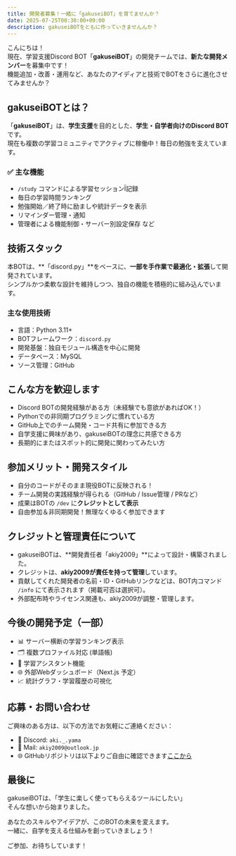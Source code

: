 ```yaml
---
title: 開発者募集！一緒に「gakuseiBOT」を育てませんか？
date: 2025-07-25T00:30:00+09:00
description: gakuseiBOTをともに作っていきませんんか？
---
```


こんにちは！  
現在、学習支援Discord BOT「**gakuseiBOT**」の開発チームでは、**新たな開発メンバー**を募集中です！  
機能追加・改善・運用など、あなたのアイディアと技術でBOTをさらに進化させてみませんか？

## gakuseiBOTとは？

「**gakuseiBOT**」は、**学生支援**を目的とした、**学生・自学者向けのDiscord BOT**です。  
現在も複数の学習コミュニティでアクティブに稼働中！毎日の勉強を支えています。

### ✅ 主な機能

- `/study` コマンドによる学習セッションÏ記録
- 毎日の学習時間ランキング
- 勉強開始／終了時に励ましや統計データを表示
- リマインダー管理・通知
- 管理者による機能制御・サーバー別設定保存 など

## 技術スタック

本BOTは、**「discord.py」**をベースに、**一部を手作業で最適化・拡張**して開発されています。  
シンプルかつ柔軟な設計を維持しつつ、独自の機能を積極的に組み込んでいます。

### **主な使用技術**

- 言語：Python 3.11+
- BOTフレームワーク：`discord.py`
- 開発基盤：独自モジュール構造を中心に開発
- データベース：MySQL
- ソース管理：GitHub

## こんな方を歓迎します

- Discord BOTの開発経験がある方（未経験でも意欲があればOK！）
- Pythonでの非同期プログラミングに慣れている方
- GitHub上でのチーム開発・コード共有に参加できる方
- 自学支援に興味があり、gakuseiBOTの理念に共感できる方
- 長期的にまたはスポット的に開発に関わってみたい方

## 参加メリット・開発スタイル

- 自分のコードがそのまま現役BOTに反映される！
- チーム開発の実践経験が得られる（GitHub / Issue管理 / PRなど）
- 成果はBOTの `/dev` に**クレジットとして表示**
- 自由参加＆非同期開発！無理なくゆるく参加できます

## クレジットと管理責任について

- gakuseiBOTは、**開発責任者「akiy2009」**によって設計・構築されました。
- クレジットは、**akiy2009が責任を持って管理**しています。
- 貢献してくれた開発者の名前・ID・GitHubリンクなどは、BOT内コマンド `/info` にて表示されます（掲載可否は選択可）。
- 外部配布時やライセンス関連も、akiy2009が調整・管理します。

## 今後の開発予定（一部）

- 📊 サーバー横断の学習ランキング表示
- 🗂️ 複数プロファイル対応 (単語帳)  
- 🧠 学習アシスタント機能
- 🌐 外部Webダッシュボード（Next.js 予定）
- 📈 統計グラフ・学習履歴の可視化

## 応募・お問い合わせ

ご興味のある方は、以下の方法でお気軽にご連絡ください：

- 📩 Discord: `aki._.yama`  
- 📧 Mail: `akiy2009@outlook.jp`  
- 🌐 GitHubリポジトリは以下よりご自由に確認できます[ここから](https://github.com/gakuseiBOT/HP)

## 最後に

gakuseiBOTは、「学生に楽しく使ってもらえるツールにしたい」  
そんな想いから始まりました。

あなたのスキルやアイデアが、このBOTの未来を変えます。  
一緒に、自学を支える仕組みを創っていきましょう！  

ご参加、お待ちしています！
